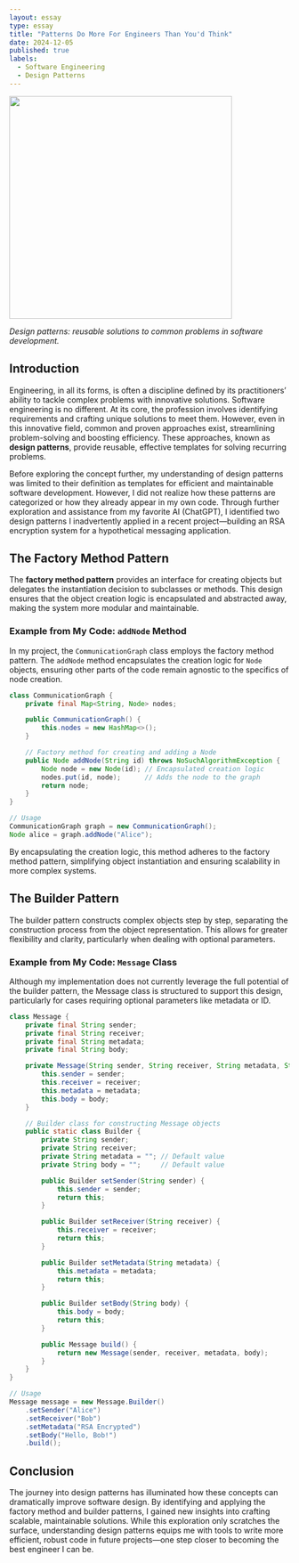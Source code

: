 ```yaml
---
layout: essay
type: essay
title: "Patterns Do More For Engineers Than You'd Think"
date: 2024-12-05
published: true
labels:
  - Software Engineering
  - Design Patterns
---
```


<img width="400px" class="rounded float-start pe-4 mb-4" src="../img/Eng.png">

*Design patterns: reusable solutions to common problems in software development.*

## Introduction

Engineering, in all its forms, is often a discipline defined by its practitioners’ ability to tackle complex problems with innovative solutions. Software engineering is no different. At its core, the profession involves identifying requirements and crafting unique solutions to meet them. However, even in this innovative field, common and proven approaches exist, streamlining problem-solving and boosting efficiency. These approaches, known as **design patterns**, provide reusable, effective templates for solving recurring problems.

Before exploring the concept further, my understanding of design patterns was limited to their definition as templates for efficient and maintainable software development. However, I did not realize how these patterns are categorized or how they already appear in my own code. Through further exploration and assistance from my favorite AI (ChatGPT), I identified two design patterns I inadvertently applied in a recent project—building an RSA encryption system for a hypothetical messaging application.

## The Factory Method Pattern

The **factory method pattern** provides an interface for creating objects but delegates the instantiation decision to subclasses or methods. This design ensures that the object creation logic is encapsulated and abstracted away, making the system more modular and maintainable.

### Example from My Code: `addNode` Method

In my project, the `CommunicationGraph` class employs the factory method pattern. The `addNode` method encapsulates the creation logic for `Node` objects, ensuring other parts of the code remain agnostic to the specifics of node creation.

```java
class CommunicationGraph {
    private final Map<String, Node> nodes;

    public CommunicationGraph() {
        this.nodes = new HashMap<>();
    }

    // Factory method for creating and adding a Node
    public Node addNode(String id) throws NoSuchAlgorithmException {
        Node node = new Node(id); // Encapsulated creation logic
        nodes.put(id, node);      // Adds the node to the graph
        return node;
    }
}

// Usage
CommunicationGraph graph = new CommunicationGraph();
Node alice = graph.addNode("Alice");
```
By encapsulating the creation logic, this method adheres to the factory method pattern, simplifying object instantiation and ensuring scalability in more complex systems.

## The Builder Pattern
The builder pattern constructs complex objects step by step, separating the construction process from the object representation. This allows for greater flexibility and clarity, particularly when dealing with optional parameters.
### Example from My Code: `Message` Class
Although my implementation does not currently leverage the full potential of the builder pattern, the Message class is structured to support this design, particularly for cases requiring optional parameters like metadata or ID.
```java
class Message {
    private final String sender;
    private final String receiver;
    private final String metadata;
    private final String body;

    private Message(String sender, String receiver, String metadata, String body) {
        this.sender = sender;
        this.receiver = receiver;
        this.metadata = metadata;
        this.body = body;
    }

    // Builder class for constructing Message objects
    public static class Builder {
        private String sender;
        private String receiver;
        private String metadata = ""; // Default value
        private String body = "";     // Default value

        public Builder setSender(String sender) {
            this.sender = sender;
            return this;
        }

        public Builder setReceiver(String receiver) {
            this.receiver = receiver;
            return this;
        }

        public Builder setMetadata(String metadata) {
            this.metadata = metadata;
            return this;
        }

        public Builder setBody(String body) {
            this.body = body;
            return this;
        }

        public Message build() {
            return new Message(sender, receiver, metadata, body);
        }
    }
}

// Usage
Message message = new Message.Builder()
    .setSender("Alice")
    .setReceiver("Bob")
    .setMetadata("RSA Encrypted")
    .setBody("Hello, Bob!")
    .build();
```
## Conclusion
The journey into design patterns has illuminated how these concepts can dramatically improve software design. By identifying and applying the factory method and builder patterns, I gained new insights into crafting scalable, maintainable solutions. While this exploration only scratches the surface, understanding design patterns equips me with tools to write more efficient, robust code in future projects—one step closer to becoming the best engineer I can be.
